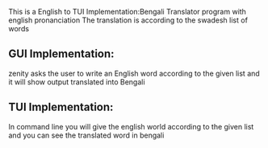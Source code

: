 This is a English to TUI Implementation:Bengali Translator program with english pronanciation
The translation is according to the swadesh list of words

GUI Implementation:
--------------------------------------------
zenity asks the user to write an English word according to the given list and it will show output translated into Bengali

TUI Implementation:
----------------------------------------
In command line you will give the english world according to the given list and you can see the translated word in bengali
